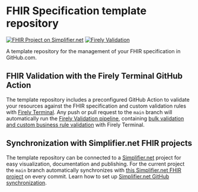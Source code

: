 # FHIR Specification template repository

[![FHIR Project on Simplifier.net](https://img.shields.io/badge/FHIR_project_on_Simplifier.net-ACMEFSHExample-green)](https://simplifier.net/ACMEFSHExample) [![Firely Validation](https://github.com/wardweistra/ACMEFSHExample/actions/workflows/main.yml/badge.svg)](https://github.com/wardweistra/ACMEFSHExample/actions/workflows/main.yml)

A template repository for the management of your FHIR specification in GitHub.com.

## FHIR Validation with the Firely Terminal GitHub Action
The template repository includes a preconfigured GitHub Action to validate your resources against the FHIR specification and custom validation rules with [Firely Terminal](https://fire.ly/products/firely-terminal/). Any push or pull request to the `main` branch will automatically run the [Firely Validation pipeline](https://github.com/FirelyTeam/firely-terminal-pipeline), containing [bulk validation and custom business rule validation](https://fire.ly/2021/03/04/quality-control-how-to-validate-full-fhir-specifications-in-one-click/) with Firely Terminal.

## Synchronization with Simplifier.net FHIR projects
The template repository can be connected to a [Simplifier.net](http://simplifier.net) project for easy visualization, documentation and publishing. For the current project the `main` branch automatically synchronizes with [this Simplifier.net FHIR project](https://simplifier.net/ACMEGitHubExample) on every commit. Learn how to set up [Simplifier.net GitHub synchronization](https://docs.fire.ly/projects/Simplifier/simplifierGithub.html).
